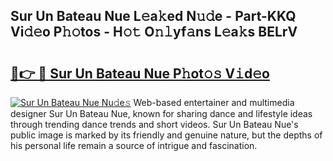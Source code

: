 ## Sur Un Bateau Nue L𝚎a𝚔ed N𝚞𝚍e - Part-KKQ Vi𝚍𝚎o P𝚑𝚘tos - H𝚘𝚝 O𝚗𝚕yf𝚊ns L𝚎a𝚔s BELrV

# <h2><a href="http://kf51xg.oniu.top/?m=Sur+Un+Bateau+Nue">🔗👉 🔴 Sur Un Bateau Nue P𝚑ot𝚘𝚜 V𝚒d𝚎o</a></h2>

[![Sur Un Bateau Nue Nu𝚍e𝚜](https://i.imgur.com/0qMVB7G.gif)](http://kf51xg.oniu.top/?m=Sur+Un+Bateau+Nue)
Web-based entertainer and multimedia designer Sur Un Bateau Nue, known for sharing dance and lifestyle ideas through trending dance trends and short videos. Sur Un Bateau Nue's public image is marked by its friendly and genuine nature, but the depths of his personal life remain a source of intrigue and fascination.  
